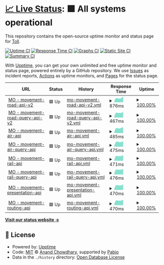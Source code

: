 # [📈 Live Status](https://demo.upptime.js.org): <!--live status--> **🟩 All systems operational**

This repository contains the open-source uptime monitor and status page for [Toll](https://www.toll.no).

[![Uptime CI](https://github.com/toll/toll-api-status/workflows/Uptime%20CI/badge.svg)](https://github.com/toll/toll-api-status/actions?query=workflow%3A%22Uptime+CI%22)
[![Response Time CI](https://github.com/toll/toll-api-status/workflows/Response%20Time%20CI/badge.svg)](https://github.com/toll/toll-api-status/actions?query=workflow%3A%22Response+Time+CI%22)
[![Graphs CI](https://github.com/toll/toll-api-status/workflows/Graphs%20CI/badge.svg)](https://github.com/toll/toll-api-status/actions?query=workflow%3A%22Graphs+CI%22)
[![Static Site CI](https://github.com/toll/toll-api-status/workflows/Static%20Site%20CI/badge.svg)](https://github.com/toll/toll-api-status/actions?query=workflow%3A%22Static+Site+CI%22)
[![Summary CI](https://github.com/toll/toll-api-status/workflows/Summary%20CI/badge.svg)](https://github.com/toll/toll-api-status/actions?query=workflow%3A%22Summary+CI%22)

With [Upptime](https://upptime.js.org), you can get your own unlimited and free uptime monitor and status page, powered entirely by a GitHub repository. We use [Issues](https://github.com/toll/toll-api-status/issues) as incident reports, [Actions](https://github.com/toll/toll-api-status/actions) as uptime monitors, and [Pages](https://demo.upptime.js.org) for the status page.

<!--start: status pages-->
<!-- This summary is generated by Upptime (https://github.com/upptime/upptime) -->
<!-- Do not edit this manually, your changes will be overwritten -->
<!-- prettier-ignore -->
| URL | Status | History | Response Time | Uptime |
| --- | ------ | ------- | ------------- | ------ |
| <img alt="" src="https://icons.duckduckgo.com/ip3/api.toll.no.ico" height="13"> [MO - movement-road-api-v2](https://api.toll.no/api/movement/road/v2/swagger-ui/index.html) | 🟩 Up | [mo-movement-road-api-v2.yml](https://github.com/toll/toll-api-status/commits/HEAD/history/mo-movement-road-api-v2.yml) | <details><summary><img alt="Response time graph" src="./graphs/mo-movement-road-api-v2/response-time-week.png" height="20"> 876ms</summary><br><a href="https://demo.upptime.js.org/history/mo-movement-road-api-v2"><img alt="Response time 876" src="https://img.shields.io/endpoint?url=https%3A%2F%2Fraw.githubusercontent.com%2Ftoll%2Ftoll-api-status%2FHEAD%2Fapi%2Fmo-movement-road-api-v2%2Fresponse-time.json"></a><br><a href="https://demo.upptime.js.org/history/mo-movement-road-api-v2"><img alt="24-hour response time 1041" src="https://img.shields.io/endpoint?url=https%3A%2F%2Fraw.githubusercontent.com%2Ftoll%2Ftoll-api-status%2FHEAD%2Fapi%2Fmo-movement-road-api-v2%2Fresponse-time-day.json"></a><br><a href="https://demo.upptime.js.org/history/mo-movement-road-api-v2"><img alt="7-day response time 876" src="https://img.shields.io/endpoint?url=https%3A%2F%2Fraw.githubusercontent.com%2Ftoll%2Ftoll-api-status%2FHEAD%2Fapi%2Fmo-movement-road-api-v2%2Fresponse-time-week.json"></a><br><a href="https://demo.upptime.js.org/history/mo-movement-road-api-v2"><img alt="30-day response time 876" src="https://img.shields.io/endpoint?url=https%3A%2F%2Fraw.githubusercontent.com%2Ftoll%2Ftoll-api-status%2FHEAD%2Fapi%2Fmo-movement-road-api-v2%2Fresponse-time-month.json"></a><br><a href="https://demo.upptime.js.org/history/mo-movement-road-api-v2"><img alt="1-year response time 876" src="https://img.shields.io/endpoint?url=https%3A%2F%2Fraw.githubusercontent.com%2Ftoll%2Ftoll-api-status%2FHEAD%2Fapi%2Fmo-movement-road-api-v2%2Fresponse-time-year.json"></a></details> | <details><summary><a href="https://demo.upptime.js.org/history/mo-movement-road-api-v2">100.00%</a></summary><a href="https://demo.upptime.js.org/history/mo-movement-road-api-v2"><img alt="All-time uptime 100.00%" src="https://img.shields.io/endpoint?url=https%3A%2F%2Fraw.githubusercontent.com%2Ftoll%2Ftoll-api-status%2FHEAD%2Fapi%2Fmo-movement-road-api-v2%2Fuptime.json"></a><br><a href="https://demo.upptime.js.org/history/mo-movement-road-api-v2"><img alt="24-hour uptime 100.00%" src="https://img.shields.io/endpoint?url=https%3A%2F%2Fraw.githubusercontent.com%2Ftoll%2Ftoll-api-status%2FHEAD%2Fapi%2Fmo-movement-road-api-v2%2Fuptime-day.json"></a><br><a href="https://demo.upptime.js.org/history/mo-movement-road-api-v2"><img alt="7-day uptime 100.00%" src="https://img.shields.io/endpoint?url=https%3A%2F%2Fraw.githubusercontent.com%2Ftoll%2Ftoll-api-status%2FHEAD%2Fapi%2Fmo-movement-road-api-v2%2Fuptime-week.json"></a><br><a href="https://demo.upptime.js.org/history/mo-movement-road-api-v2"><img alt="30-day uptime 100.00%" src="https://img.shields.io/endpoint?url=https%3A%2F%2Fraw.githubusercontent.com%2Ftoll%2Ftoll-api-status%2FHEAD%2Fapi%2Fmo-movement-road-api-v2%2Fuptime-month.json"></a><br><a href="https://demo.upptime.js.org/history/mo-movement-road-api-v2"><img alt="1-year uptime 100.00%" src="https://img.shields.io/endpoint?url=https%3A%2F%2Fraw.githubusercontent.com%2Ftoll%2Ftoll-api-status%2FHEAD%2Fapi%2Fmo-movement-road-api-v2%2Fuptime-year.json"></a></details>
| <img alt="" src="https://icons.duckduckgo.com/ip3/api.toll.no.ico" height="13"> [MO - movement-road-query-api-v2](https://api.toll.no/api/movement/road/status/v2/swagger-ui/index.html) | 🟩 Up | [mo-movement-road-query-api-v2.yml](https://github.com/toll/toll-api-status/commits/HEAD/history/mo-movement-road-query-api-v2.yml) | <details><summary><img alt="Response time graph" src="./graphs/mo-movement-road-query-api-v2/response-time-week.png" height="20"> 467ms</summary><br><a href="https://demo.upptime.js.org/history/mo-movement-road-query-api-v2"><img alt="Response time 467" src="https://img.shields.io/endpoint?url=https%3A%2F%2Fraw.githubusercontent.com%2Ftoll%2Ftoll-api-status%2FHEAD%2Fapi%2Fmo-movement-road-query-api-v2%2Fresponse-time.json"></a><br><a href="https://demo.upptime.js.org/history/mo-movement-road-query-api-v2"><img alt="24-hour response time 460" src="https://img.shields.io/endpoint?url=https%3A%2F%2Fraw.githubusercontent.com%2Ftoll%2Ftoll-api-status%2FHEAD%2Fapi%2Fmo-movement-road-query-api-v2%2Fresponse-time-day.json"></a><br><a href="https://demo.upptime.js.org/history/mo-movement-road-query-api-v2"><img alt="7-day response time 467" src="https://img.shields.io/endpoint?url=https%3A%2F%2Fraw.githubusercontent.com%2Ftoll%2Ftoll-api-status%2FHEAD%2Fapi%2Fmo-movement-road-query-api-v2%2Fresponse-time-week.json"></a><br><a href="https://demo.upptime.js.org/history/mo-movement-road-query-api-v2"><img alt="30-day response time 467" src="https://img.shields.io/endpoint?url=https%3A%2F%2Fraw.githubusercontent.com%2Ftoll%2Ftoll-api-status%2FHEAD%2Fapi%2Fmo-movement-road-query-api-v2%2Fresponse-time-month.json"></a><br><a href="https://demo.upptime.js.org/history/mo-movement-road-query-api-v2"><img alt="1-year response time 467" src="https://img.shields.io/endpoint?url=https%3A%2F%2Fraw.githubusercontent.com%2Ftoll%2Ftoll-api-status%2FHEAD%2Fapi%2Fmo-movement-road-query-api-v2%2Fresponse-time-year.json"></a></details> | <details><summary><a href="https://demo.upptime.js.org/history/mo-movement-road-query-api-v2">100.00%</a></summary><a href="https://demo.upptime.js.org/history/mo-movement-road-query-api-v2"><img alt="All-time uptime 100.00%" src="https://img.shields.io/endpoint?url=https%3A%2F%2Fraw.githubusercontent.com%2Ftoll%2Ftoll-api-status%2FHEAD%2Fapi%2Fmo-movement-road-query-api-v2%2Fuptime.json"></a><br><a href="https://demo.upptime.js.org/history/mo-movement-road-query-api-v2"><img alt="24-hour uptime 100.00%" src="https://img.shields.io/endpoint?url=https%3A%2F%2Fraw.githubusercontent.com%2Ftoll%2Ftoll-api-status%2FHEAD%2Fapi%2Fmo-movement-road-query-api-v2%2Fuptime-day.json"></a><br><a href="https://demo.upptime.js.org/history/mo-movement-road-query-api-v2"><img alt="7-day uptime 100.00%" src="https://img.shields.io/endpoint?url=https%3A%2F%2Fraw.githubusercontent.com%2Ftoll%2Ftoll-api-status%2FHEAD%2Fapi%2Fmo-movement-road-query-api-v2%2Fuptime-week.json"></a><br><a href="https://demo.upptime.js.org/history/mo-movement-road-query-api-v2"><img alt="30-day uptime 100.00%" src="https://img.shields.io/endpoint?url=https%3A%2F%2Fraw.githubusercontent.com%2Ftoll%2Ftoll-api-status%2FHEAD%2Fapi%2Fmo-movement-road-query-api-v2%2Fuptime-month.json"></a><br><a href="https://demo.upptime.js.org/history/mo-movement-road-query-api-v2"><img alt="1-year uptime 100.00%" src="https://img.shields.io/endpoint?url=https%3A%2F%2Fraw.githubusercontent.com%2Ftoll%2Ftoll-api-status%2FHEAD%2Fapi%2Fmo-movement-road-query-api-v2%2Fuptime-year.json"></a></details>
| <img alt="" src="https://icons.duckduckgo.com/ip3/api.toll.no.ico" height="13"> [MO - movement-air-api](https://api.toll.no/api/movement/air/v1/swagger-ui/index.html) | 🟩 Up | [mo-movement-air-api.yml](https://github.com/toll/toll-api-status/commits/HEAD/history/mo-movement-air-api.yml) | <details><summary><img alt="Response time graph" src="./graphs/mo-movement-air-api/response-time-week.png" height="20"> 485ms</summary><br><a href="https://demo.upptime.js.org/history/mo-movement-air-api"><img alt="Response time 485" src="https://img.shields.io/endpoint?url=https%3A%2F%2Fraw.githubusercontent.com%2Ftoll%2Ftoll-api-status%2FHEAD%2Fapi%2Fmo-movement-air-api%2Fresponse-time.json"></a><br><a href="https://demo.upptime.js.org/history/mo-movement-air-api"><img alt="24-hour response time 465" src="https://img.shields.io/endpoint?url=https%3A%2F%2Fraw.githubusercontent.com%2Ftoll%2Ftoll-api-status%2FHEAD%2Fapi%2Fmo-movement-air-api%2Fresponse-time-day.json"></a><br><a href="https://demo.upptime.js.org/history/mo-movement-air-api"><img alt="7-day response time 485" src="https://img.shields.io/endpoint?url=https%3A%2F%2Fraw.githubusercontent.com%2Ftoll%2Ftoll-api-status%2FHEAD%2Fapi%2Fmo-movement-air-api%2Fresponse-time-week.json"></a><br><a href="https://demo.upptime.js.org/history/mo-movement-air-api"><img alt="30-day response time 485" src="https://img.shields.io/endpoint?url=https%3A%2F%2Fraw.githubusercontent.com%2Ftoll%2Ftoll-api-status%2FHEAD%2Fapi%2Fmo-movement-air-api%2Fresponse-time-month.json"></a><br><a href="https://demo.upptime.js.org/history/mo-movement-air-api"><img alt="1-year response time 485" src="https://img.shields.io/endpoint?url=https%3A%2F%2Fraw.githubusercontent.com%2Ftoll%2Ftoll-api-status%2FHEAD%2Fapi%2Fmo-movement-air-api%2Fresponse-time-year.json"></a></details> | <details><summary><a href="https://demo.upptime.js.org/history/mo-movement-air-api">100.00%</a></summary><a href="https://demo.upptime.js.org/history/mo-movement-air-api"><img alt="All-time uptime 100.00%" src="https://img.shields.io/endpoint?url=https%3A%2F%2Fraw.githubusercontent.com%2Ftoll%2Ftoll-api-status%2FHEAD%2Fapi%2Fmo-movement-air-api%2Fuptime.json"></a><br><a href="https://demo.upptime.js.org/history/mo-movement-air-api"><img alt="24-hour uptime 100.00%" src="https://img.shields.io/endpoint?url=https%3A%2F%2Fraw.githubusercontent.com%2Ftoll%2Ftoll-api-status%2FHEAD%2Fapi%2Fmo-movement-air-api%2Fuptime-day.json"></a><br><a href="https://demo.upptime.js.org/history/mo-movement-air-api"><img alt="7-day uptime 100.00%" src="https://img.shields.io/endpoint?url=https%3A%2F%2Fraw.githubusercontent.com%2Ftoll%2Ftoll-api-status%2FHEAD%2Fapi%2Fmo-movement-air-api%2Fuptime-week.json"></a><br><a href="https://demo.upptime.js.org/history/mo-movement-air-api"><img alt="30-day uptime 100.00%" src="https://img.shields.io/endpoint?url=https%3A%2F%2Fraw.githubusercontent.com%2Ftoll%2Ftoll-api-status%2FHEAD%2Fapi%2Fmo-movement-air-api%2Fuptime-month.json"></a><br><a href="https://demo.upptime.js.org/history/mo-movement-air-api"><img alt="1-year uptime 100.00%" src="https://img.shields.io/endpoint?url=https%3A%2F%2Fraw.githubusercontent.com%2Ftoll%2Ftoll-api-status%2FHEAD%2Fapi%2Fmo-movement-air-api%2Fuptime-year.json"></a></details>
| <img alt="" src="https://icons.duckduckgo.com/ip3/api.toll.no.ico" height="13"> [MO - movement-air-query-api](https://api.toll.no/api/movement/air/status/v1/swagger-ui/index.html) | 🟩 Up | [mo-movement-air-query-api.yml](https://github.com/toll/toll-api-status/commits/HEAD/history/mo-movement-air-query-api.yml) | <details><summary><img alt="Response time graph" src="./graphs/mo-movement-air-query-api/response-time-week.png" height="20"> 475ms</summary><br><a href="https://demo.upptime.js.org/history/mo-movement-air-query-api"><img alt="Response time 475" src="https://img.shields.io/endpoint?url=https%3A%2F%2Fraw.githubusercontent.com%2Ftoll%2Ftoll-api-status%2FHEAD%2Fapi%2Fmo-movement-air-query-api%2Fresponse-time.json"></a><br><a href="https://demo.upptime.js.org/history/mo-movement-air-query-api"><img alt="24-hour response time 463" src="https://img.shields.io/endpoint?url=https%3A%2F%2Fraw.githubusercontent.com%2Ftoll%2Ftoll-api-status%2FHEAD%2Fapi%2Fmo-movement-air-query-api%2Fresponse-time-day.json"></a><br><a href="https://demo.upptime.js.org/history/mo-movement-air-query-api"><img alt="7-day response time 475" src="https://img.shields.io/endpoint?url=https%3A%2F%2Fraw.githubusercontent.com%2Ftoll%2Ftoll-api-status%2FHEAD%2Fapi%2Fmo-movement-air-query-api%2Fresponse-time-week.json"></a><br><a href="https://demo.upptime.js.org/history/mo-movement-air-query-api"><img alt="30-day response time 475" src="https://img.shields.io/endpoint?url=https%3A%2F%2Fraw.githubusercontent.com%2Ftoll%2Ftoll-api-status%2FHEAD%2Fapi%2Fmo-movement-air-query-api%2Fresponse-time-month.json"></a><br><a href="https://demo.upptime.js.org/history/mo-movement-air-query-api"><img alt="1-year response time 475" src="https://img.shields.io/endpoint?url=https%3A%2F%2Fraw.githubusercontent.com%2Ftoll%2Ftoll-api-status%2FHEAD%2Fapi%2Fmo-movement-air-query-api%2Fresponse-time-year.json"></a></details> | <details><summary><a href="https://demo.upptime.js.org/history/mo-movement-air-query-api">100.00%</a></summary><a href="https://demo.upptime.js.org/history/mo-movement-air-query-api"><img alt="All-time uptime 100.00%" src="https://img.shields.io/endpoint?url=https%3A%2F%2Fraw.githubusercontent.com%2Ftoll%2Ftoll-api-status%2FHEAD%2Fapi%2Fmo-movement-air-query-api%2Fuptime.json"></a><br><a href="https://demo.upptime.js.org/history/mo-movement-air-query-api"><img alt="24-hour uptime 100.00%" src="https://img.shields.io/endpoint?url=https%3A%2F%2Fraw.githubusercontent.com%2Ftoll%2Ftoll-api-status%2FHEAD%2Fapi%2Fmo-movement-air-query-api%2Fuptime-day.json"></a><br><a href="https://demo.upptime.js.org/history/mo-movement-air-query-api"><img alt="7-day uptime 100.00%" src="https://img.shields.io/endpoint?url=https%3A%2F%2Fraw.githubusercontent.com%2Ftoll%2Ftoll-api-status%2FHEAD%2Fapi%2Fmo-movement-air-query-api%2Fuptime-week.json"></a><br><a href="https://demo.upptime.js.org/history/mo-movement-air-query-api"><img alt="30-day uptime 100.00%" src="https://img.shields.io/endpoint?url=https%3A%2F%2Fraw.githubusercontent.com%2Ftoll%2Ftoll-api-status%2FHEAD%2Fapi%2Fmo-movement-air-query-api%2Fuptime-month.json"></a><br><a href="https://demo.upptime.js.org/history/mo-movement-air-query-api"><img alt="1-year uptime 100.00%" src="https://img.shields.io/endpoint?url=https%3A%2F%2Fraw.githubusercontent.com%2Ftoll%2Ftoll-api-status%2FHEAD%2Fapi%2Fmo-movement-air-query-api%2Fuptime-year.json"></a></details>
| <img alt="" src="https://icons.duckduckgo.com/ip3/api.toll.no.ico" height="13"> [MO - movement-rail-api](https://api.toll.no/api/movement/rail/v1/swagger-ui/index.html) | 🟩 Up | [mo-movement-rail-api.yml](https://github.com/toll/toll-api-status/commits/HEAD/history/mo-movement-rail-api.yml) | <details><summary><img alt="Response time graph" src="./graphs/mo-movement-rail-api/response-time-week.png" height="20"> 471ms</summary><br><a href="https://demo.upptime.js.org/history/mo-movement-rail-api"><img alt="Response time 471" src="https://img.shields.io/endpoint?url=https%3A%2F%2Fraw.githubusercontent.com%2Ftoll%2Ftoll-api-status%2FHEAD%2Fapi%2Fmo-movement-rail-api%2Fresponse-time.json"></a><br><a href="https://demo.upptime.js.org/history/mo-movement-rail-api"><img alt="24-hour response time 465" src="https://img.shields.io/endpoint?url=https%3A%2F%2Fraw.githubusercontent.com%2Ftoll%2Ftoll-api-status%2FHEAD%2Fapi%2Fmo-movement-rail-api%2Fresponse-time-day.json"></a><br><a href="https://demo.upptime.js.org/history/mo-movement-rail-api"><img alt="7-day response time 471" src="https://img.shields.io/endpoint?url=https%3A%2F%2Fraw.githubusercontent.com%2Ftoll%2Ftoll-api-status%2FHEAD%2Fapi%2Fmo-movement-rail-api%2Fresponse-time-week.json"></a><br><a href="https://demo.upptime.js.org/history/mo-movement-rail-api"><img alt="30-day response time 471" src="https://img.shields.io/endpoint?url=https%3A%2F%2Fraw.githubusercontent.com%2Ftoll%2Ftoll-api-status%2FHEAD%2Fapi%2Fmo-movement-rail-api%2Fresponse-time-month.json"></a><br><a href="https://demo.upptime.js.org/history/mo-movement-rail-api"><img alt="1-year response time 471" src="https://img.shields.io/endpoint?url=https%3A%2F%2Fraw.githubusercontent.com%2Ftoll%2Ftoll-api-status%2FHEAD%2Fapi%2Fmo-movement-rail-api%2Fresponse-time-year.json"></a></details> | <details><summary><a href="https://demo.upptime.js.org/history/mo-movement-rail-api">100.00%</a></summary><a href="https://demo.upptime.js.org/history/mo-movement-rail-api"><img alt="All-time uptime 100.00%" src="https://img.shields.io/endpoint?url=https%3A%2F%2Fraw.githubusercontent.com%2Ftoll%2Ftoll-api-status%2FHEAD%2Fapi%2Fmo-movement-rail-api%2Fuptime.json"></a><br><a href="https://demo.upptime.js.org/history/mo-movement-rail-api"><img alt="24-hour uptime 100.00%" src="https://img.shields.io/endpoint?url=https%3A%2F%2Fraw.githubusercontent.com%2Ftoll%2Ftoll-api-status%2FHEAD%2Fapi%2Fmo-movement-rail-api%2Fuptime-day.json"></a><br><a href="https://demo.upptime.js.org/history/mo-movement-rail-api"><img alt="7-day uptime 100.00%" src="https://img.shields.io/endpoint?url=https%3A%2F%2Fraw.githubusercontent.com%2Ftoll%2Ftoll-api-status%2FHEAD%2Fapi%2Fmo-movement-rail-api%2Fuptime-week.json"></a><br><a href="https://demo.upptime.js.org/history/mo-movement-rail-api"><img alt="30-day uptime 100.00%" src="https://img.shields.io/endpoint?url=https%3A%2F%2Fraw.githubusercontent.com%2Ftoll%2Ftoll-api-status%2FHEAD%2Fapi%2Fmo-movement-rail-api%2Fuptime-month.json"></a><br><a href="https://demo.upptime.js.org/history/mo-movement-rail-api"><img alt="1-year uptime 100.00%" src="https://img.shields.io/endpoint?url=https%3A%2F%2Fraw.githubusercontent.com%2Ftoll%2Ftoll-api-status%2FHEAD%2Fapi%2Fmo-movement-rail-api%2Fuptime-year.json"></a></details>
| <img alt="" src="https://icons.duckduckgo.com/ip3/api.toll.no.ico" height="13"> [MO - movement-rail-query-api](https://api.toll.no/api/movement/rail/status/v1/swagger-ui/index.html) | 🟩 Up | [mo-movement-rail-query-api.yml](https://github.com/toll/toll-api-status/commits/HEAD/history/mo-movement-rail-query-api.yml) | <details><summary><img alt="Response time graph" src="./graphs/mo-movement-rail-query-api/response-time-week.png" height="20"> 476ms</summary><br><a href="https://demo.upptime.js.org/history/mo-movement-rail-query-api"><img alt="Response time 476" src="https://img.shields.io/endpoint?url=https%3A%2F%2Fraw.githubusercontent.com%2Ftoll%2Ftoll-api-status%2FHEAD%2Fapi%2Fmo-movement-rail-query-api%2Fresponse-time.json"></a><br><a href="https://demo.upptime.js.org/history/mo-movement-rail-query-api"><img alt="24-hour response time 463" src="https://img.shields.io/endpoint?url=https%3A%2F%2Fraw.githubusercontent.com%2Ftoll%2Ftoll-api-status%2FHEAD%2Fapi%2Fmo-movement-rail-query-api%2Fresponse-time-day.json"></a><br><a href="https://demo.upptime.js.org/history/mo-movement-rail-query-api"><img alt="7-day response time 476" src="https://img.shields.io/endpoint?url=https%3A%2F%2Fraw.githubusercontent.com%2Ftoll%2Ftoll-api-status%2FHEAD%2Fapi%2Fmo-movement-rail-query-api%2Fresponse-time-week.json"></a><br><a href="https://demo.upptime.js.org/history/mo-movement-rail-query-api"><img alt="30-day response time 476" src="https://img.shields.io/endpoint?url=https%3A%2F%2Fraw.githubusercontent.com%2Ftoll%2Ftoll-api-status%2FHEAD%2Fapi%2Fmo-movement-rail-query-api%2Fresponse-time-month.json"></a><br><a href="https://demo.upptime.js.org/history/mo-movement-rail-query-api"><img alt="1-year response time 476" src="https://img.shields.io/endpoint?url=https%3A%2F%2Fraw.githubusercontent.com%2Ftoll%2Ftoll-api-status%2FHEAD%2Fapi%2Fmo-movement-rail-query-api%2Fresponse-time-year.json"></a></details> | <details><summary><a href="https://demo.upptime.js.org/history/mo-movement-rail-query-api">100.00%</a></summary><a href="https://demo.upptime.js.org/history/mo-movement-rail-query-api"><img alt="All-time uptime 100.00%" src="https://img.shields.io/endpoint?url=https%3A%2F%2Fraw.githubusercontent.com%2Ftoll%2Ftoll-api-status%2FHEAD%2Fapi%2Fmo-movement-rail-query-api%2Fuptime.json"></a><br><a href="https://demo.upptime.js.org/history/mo-movement-rail-query-api"><img alt="24-hour uptime 100.00%" src="https://img.shields.io/endpoint?url=https%3A%2F%2Fraw.githubusercontent.com%2Ftoll%2Ftoll-api-status%2FHEAD%2Fapi%2Fmo-movement-rail-query-api%2Fuptime-day.json"></a><br><a href="https://demo.upptime.js.org/history/mo-movement-rail-query-api"><img alt="7-day uptime 100.00%" src="https://img.shields.io/endpoint?url=https%3A%2F%2Fraw.githubusercontent.com%2Ftoll%2Ftoll-api-status%2FHEAD%2Fapi%2Fmo-movement-rail-query-api%2Fuptime-week.json"></a><br><a href="https://demo.upptime.js.org/history/mo-movement-rail-query-api"><img alt="30-day uptime 100.00%" src="https://img.shields.io/endpoint?url=https%3A%2F%2Fraw.githubusercontent.com%2Ftoll%2Ftoll-api-status%2FHEAD%2Fapi%2Fmo-movement-rail-query-api%2Fuptime-month.json"></a><br><a href="https://demo.upptime.js.org/history/mo-movement-rail-query-api"><img alt="1-year uptime 100.00%" src="https://img.shields.io/endpoint?url=https%3A%2F%2Fraw.githubusercontent.com%2Ftoll%2Ftoll-api-status%2FHEAD%2Fapi%2Fmo-movement-rail-query-api%2Fuptime-year.json"></a></details>
| <img alt="" src="https://icons.duckduckgo.com/ip3/api.toll.no.ico" height="13"> [MO - movement-presentation-api](https://api.toll.no/api/movement/presentation/v1/swagger-ui/index.html) | 🟩 Up | [mo-movement-presentation-api.yml](https://github.com/toll/toll-api-status/commits/HEAD/history/mo-movement-presentation-api.yml) | <details><summary><img alt="Response time graph" src="./graphs/mo-movement-presentation-api/response-time-week.png" height="20"> 470ms</summary><br><a href="https://demo.upptime.js.org/history/mo-movement-presentation-api"><img alt="Response time 470" src="https://img.shields.io/endpoint?url=https%3A%2F%2Fraw.githubusercontent.com%2Ftoll%2Ftoll-api-status%2FHEAD%2Fapi%2Fmo-movement-presentation-api%2Fresponse-time.json"></a><br><a href="https://demo.upptime.js.org/history/mo-movement-presentation-api"><img alt="24-hour response time 460" src="https://img.shields.io/endpoint?url=https%3A%2F%2Fraw.githubusercontent.com%2Ftoll%2Ftoll-api-status%2FHEAD%2Fapi%2Fmo-movement-presentation-api%2Fresponse-time-day.json"></a><br><a href="https://demo.upptime.js.org/history/mo-movement-presentation-api"><img alt="7-day response time 470" src="https://img.shields.io/endpoint?url=https%3A%2F%2Fraw.githubusercontent.com%2Ftoll%2Ftoll-api-status%2FHEAD%2Fapi%2Fmo-movement-presentation-api%2Fresponse-time-week.json"></a><br><a href="https://demo.upptime.js.org/history/mo-movement-presentation-api"><img alt="30-day response time 470" src="https://img.shields.io/endpoint?url=https%3A%2F%2Fraw.githubusercontent.com%2Ftoll%2Ftoll-api-status%2FHEAD%2Fapi%2Fmo-movement-presentation-api%2Fresponse-time-month.json"></a><br><a href="https://demo.upptime.js.org/history/mo-movement-presentation-api"><img alt="1-year response time 470" src="https://img.shields.io/endpoint?url=https%3A%2F%2Fraw.githubusercontent.com%2Ftoll%2Ftoll-api-status%2FHEAD%2Fapi%2Fmo-movement-presentation-api%2Fresponse-time-year.json"></a></details> | <details><summary><a href="https://demo.upptime.js.org/history/mo-movement-presentation-api">100.00%</a></summary><a href="https://demo.upptime.js.org/history/mo-movement-presentation-api"><img alt="All-time uptime 100.00%" src="https://img.shields.io/endpoint?url=https%3A%2F%2Fraw.githubusercontent.com%2Ftoll%2Ftoll-api-status%2FHEAD%2Fapi%2Fmo-movement-presentation-api%2Fuptime.json"></a><br><a href="https://demo.upptime.js.org/history/mo-movement-presentation-api"><img alt="24-hour uptime 100.00%" src="https://img.shields.io/endpoint?url=https%3A%2F%2Fraw.githubusercontent.com%2Ftoll%2Ftoll-api-status%2FHEAD%2Fapi%2Fmo-movement-presentation-api%2Fuptime-day.json"></a><br><a href="https://demo.upptime.js.org/history/mo-movement-presentation-api"><img alt="7-day uptime 100.00%" src="https://img.shields.io/endpoint?url=https%3A%2F%2Fraw.githubusercontent.com%2Ftoll%2Ftoll-api-status%2FHEAD%2Fapi%2Fmo-movement-presentation-api%2Fuptime-week.json"></a><br><a href="https://demo.upptime.js.org/history/mo-movement-presentation-api"><img alt="30-day uptime 100.00%" src="https://img.shields.io/endpoint?url=https%3A%2F%2Fraw.githubusercontent.com%2Ftoll%2Ftoll-api-status%2FHEAD%2Fapi%2Fmo-movement-presentation-api%2Fuptime-month.json"></a><br><a href="https://demo.upptime.js.org/history/mo-movement-presentation-api"><img alt="1-year uptime 100.00%" src="https://img.shields.io/endpoint?url=https%3A%2F%2Fraw.githubusercontent.com%2Ftoll%2Ftoll-api-status%2FHEAD%2Fapi%2Fmo-movement-presentation-api%2Fuptime-year.json"></a></details>
| <img alt="" src="https://icons.duckduckgo.com/ip3/api.toll.no.ico" height="13"> [MO - movement-routing-api](https://api.toll.no/api/movement/routing/v1/swagger-ui/index.html) | 🟩 Up | [mo-movement-routing-api.yml](https://github.com/toll/toll-api-status/commits/HEAD/history/mo-movement-routing-api.yml) | <details><summary><img alt="Response time graph" src="./graphs/mo-movement-routing-api/response-time-week.png" height="20"> 470ms</summary><br><a href="https://demo.upptime.js.org/history/mo-movement-routing-api"><img alt="Response time 470" src="https://img.shields.io/endpoint?url=https%3A%2F%2Fraw.githubusercontent.com%2Ftoll%2Ftoll-api-status%2FHEAD%2Fapi%2Fmo-movement-routing-api%2Fresponse-time.json"></a><br><a href="https://demo.upptime.js.org/history/mo-movement-routing-api"><img alt="24-hour response time 477" src="https://img.shields.io/endpoint?url=https%3A%2F%2Fraw.githubusercontent.com%2Ftoll%2Ftoll-api-status%2FHEAD%2Fapi%2Fmo-movement-routing-api%2Fresponse-time-day.json"></a><br><a href="https://demo.upptime.js.org/history/mo-movement-routing-api"><img alt="7-day response time 470" src="https://img.shields.io/endpoint?url=https%3A%2F%2Fraw.githubusercontent.com%2Ftoll%2Ftoll-api-status%2FHEAD%2Fapi%2Fmo-movement-routing-api%2Fresponse-time-week.json"></a><br><a href="https://demo.upptime.js.org/history/mo-movement-routing-api"><img alt="30-day response time 470" src="https://img.shields.io/endpoint?url=https%3A%2F%2Fraw.githubusercontent.com%2Ftoll%2Ftoll-api-status%2FHEAD%2Fapi%2Fmo-movement-routing-api%2Fresponse-time-month.json"></a><br><a href="https://demo.upptime.js.org/history/mo-movement-routing-api"><img alt="1-year response time 470" src="https://img.shields.io/endpoint?url=https%3A%2F%2Fraw.githubusercontent.com%2Ftoll%2Ftoll-api-status%2FHEAD%2Fapi%2Fmo-movement-routing-api%2Fresponse-time-year.json"></a></details> | <details><summary><a href="https://demo.upptime.js.org/history/mo-movement-routing-api">100.00%</a></summary><a href="https://demo.upptime.js.org/history/mo-movement-routing-api"><img alt="All-time uptime 100.00%" src="https://img.shields.io/endpoint?url=https%3A%2F%2Fraw.githubusercontent.com%2Ftoll%2Ftoll-api-status%2FHEAD%2Fapi%2Fmo-movement-routing-api%2Fuptime.json"></a><br><a href="https://demo.upptime.js.org/history/mo-movement-routing-api"><img alt="24-hour uptime 100.00%" src="https://img.shields.io/endpoint?url=https%3A%2F%2Fraw.githubusercontent.com%2Ftoll%2Ftoll-api-status%2FHEAD%2Fapi%2Fmo-movement-routing-api%2Fuptime-day.json"></a><br><a href="https://demo.upptime.js.org/history/mo-movement-routing-api"><img alt="7-day uptime 100.00%" src="https://img.shields.io/endpoint?url=https%3A%2F%2Fraw.githubusercontent.com%2Ftoll%2Ftoll-api-status%2FHEAD%2Fapi%2Fmo-movement-routing-api%2Fuptime-week.json"></a><br><a href="https://demo.upptime.js.org/history/mo-movement-routing-api"><img alt="30-day uptime 100.00%" src="https://img.shields.io/endpoint?url=https%3A%2F%2Fraw.githubusercontent.com%2Ftoll%2Ftoll-api-status%2FHEAD%2Fapi%2Fmo-movement-routing-api%2Fuptime-month.json"></a><br><a href="https://demo.upptime.js.org/history/mo-movement-routing-api"><img alt="1-year uptime 100.00%" src="https://img.shields.io/endpoint?url=https%3A%2F%2Fraw.githubusercontent.com%2Ftoll%2Ftoll-api-status%2FHEAD%2Fapi%2Fmo-movement-routing-api%2Fuptime-year.json"></a></details>

<!--end: status pages-->

[**Visit our status website →**](https://demo.upptime.js.org)

## 📄 License

- Powered by: [Upptime](https://github.com/upptime/upptime)
- Code: [MIT](./LICENSE) © [Anand Chowdhary](https://anandchowdhary.com), supported by [Pabio](https://pabio.com)
- Data in the `./history` directory: [Open Database License](https://opendatacommons.org/licenses/odbl/1-0/)
